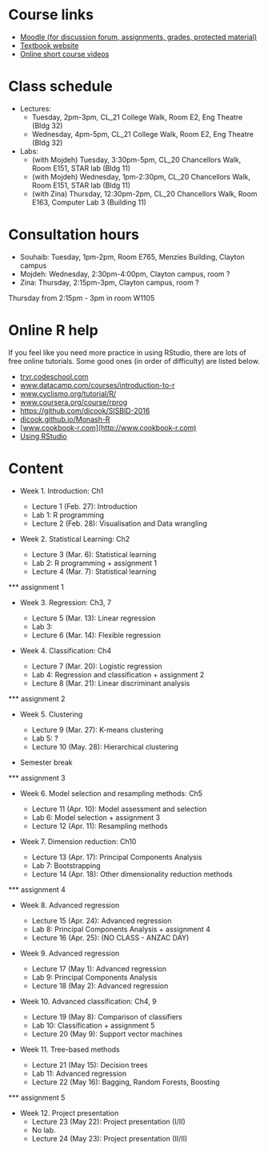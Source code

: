 
# Course links

- [Moodle (for discussion forum, assignments, grades, protected material)](https://moodle.vle.monash.edu/course/view.php?id=42004)
- [Textbook website](http://www-bcf.usc.edu/~gareth/ISL/index.html)
- [Online short course videos](http://www.dataschool.io/15-hours-of-expert-machine-learning-videos/)

# Class schedule

- Lectures: 
	- Tuesday, 2pm-3pm, CL_21 College Walk, Room E2, Eng Theatre (Bldg 32)
	- Wednesday, 4pm-5pm, CL_21 College Walk, Room E2, Eng Theatre (Bldg 32)
- Labs: 
	- (with Mojdeh) Tuesday, 3:30pm-5pm, CL_20 Chancellors Walk, Room E151, STAR lab (Bldg 11)
	- (with Mojdeh) Wednesday, 1pm-2:30pm, CL_20 Chancellors Walk, Room E151, STAR lab (Bldg 11)
	- (with Zina) Thursday, 12:30pm-2pm, CL_20 Chancellors Walk, Room E163, Computer Lab 3 (Building 11)
	
# Consultation hours

- Souhaib: Tuesday, 1pm-2pm, Room E765, Menzies Building, Clayton campus
- Mojdeh: Wednesday, 2:30pm-4:00pm, Clayton campus, room ? 
- Zina: Thursday, 2:15pm-3pm, Clayton campus, room ?

Thursday from 2:15pm - 3pm in room W1105 

# Online R help

If you feel like you need more practice in using RStudio, there are lots of free online tutorials. Some good ones (in order of difficulty) are listed below.

- [tryr.codeschool.com](http://tryr.codeschool.com)
- www.datacamp.com/courses/introduction-to-r
- www.cyclismo.org/tutorial/R/
- www.coursera.org/course/rprog
- https://github.com/dicook/SISBID-2016 
- [dicook.github.io/Monash-R](http://dicook.github.io/Monash-R)
- [www.cookbook-r.com](http://www.cookbook-r.com)
- [Using RStudio](https://support.rstudio.com/hc/en-us/categories/200035113-Documentation)


# Content

- Week 1. Introduction: Ch1
	- Lecture 1 (Feb. 27): Introduction
	- Lab 1: R programming 
	- Lecture 2 (Feb. 28): Visualisation and Data wrangling
	
- Week 2. Statistical Learning: Ch2
	- Lecture 3 (Mar. 6): Statistical learning 
	- Lab 2: R programming + assignment 1
	- Lecture 4 (Mar. 7): Statistical learning 

*** assignment 1
- Week 3. Regression: Ch3, 7
	- Lecture 5 (Mar. 13): Linear regression 
	- Lab 3: 
	- Lecture 6 (Mar. 14): Flexible regression 
	
- Week 4. Classification: Ch4
	- Lecture 7 (Mar. 20): Logistic regression 
	- Lab 4: Regression and classification + assignment 2
	- Lecture 8 (Mar. 21): Linear discriminant analysis 

*** assignment 2	
	
- Week 5. Clustering
	- Lecture 9 (Mar. 27): K-means clustering 
	- Lab 5: ?
	- Lecture 10 (May. 28): Hierarchical clustering

- Semester break		

*** assignment 3
		
- Week 6. Model selection and resampling methods: Ch5
	- Lecture 11 (Apr. 10): Model assessment and selection 
	- Lab 6: Model selection + assignment 3
	- Lecture 12 (Apr. 11): Resampling methods 
	
- Week 7. Dimension reduction: Ch10
	- Lecture 13 (Apr. 17): Principal Components Analysis  
	- Lab 7: Bootstrapping 
	- Lecture 14 (Apr. 18): Other dimensionality reduction methods 

*** assignment 4
	
- Week 8. Advanced regression
	- Lecture 15 (Apr. 24): Advanced regression 
	- Lab 8: Principal Components Analysis + assignment 4
	- Lecture 16 (Apr. 25): (NO CLASS - ANZAC DAY) 
	
- Week 9. Advanced regression
	- Lecture 17 (May 1): Advanced regression 
	- Lab 9: Principal Components Analysis 
	- Lecture 18 (May 2): Advanced regression 
			
- Week 10. Advanced classification: Ch4, 9 
	- Lecture 19 (May 8): Comparison of classifiers 
	- Lab 10: Classification + assignment 5
	- Lecture 20 (May 9): Support vector machines 
	
- Week 11. Tree-based methods
	- Lecture 21 (May 15): Decision trees 
	- Lab 11: Advanced regression 
	-  Lecture 22 (May 16): Bagging, Random Forests, Boosting 
	
*** assignment 5

- Week 12. Project presentation
	- Lecture 23 (May 22): Project presentation (I/II)
	- No lab.
	- Lecture 24 (May 23): Project presentation (II/II)
	


	
